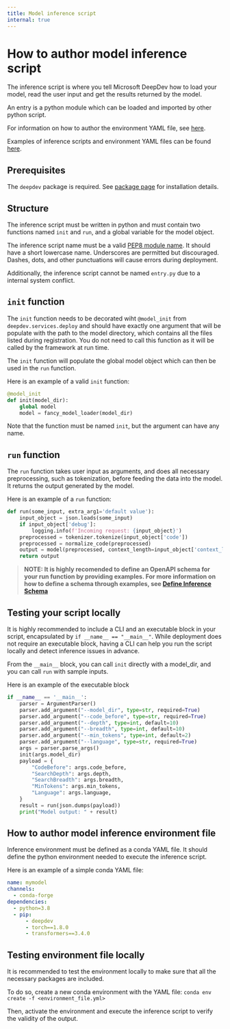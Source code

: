 ```yaml
---
title: Model inference script
internal: true
---
```


# How to author model inference script

The inference script is where you tell Microsoft DeepDev how to load your model, read the user input and get the results returned by the model.

An entry is a python module which can be loaded and imported by other python script.

For information on how to author the environment YAML file, see [here](#how-to-author-model-inference-environment-file).

Examples of inference scripts and environment YAML files can be found [here](https://devdiv.visualstudio.com/DefaultCollection/OnlineServices/_git/DeepDev?path=/examples/deploy).

## Prerequisites

The `deepdev` package is required. See [package page](https://devdiv.visualstudio.com/OnlineServices/_artifacts/feed/DeepDev/PyPI/deepdev/1.4.0/overview) for installation details.

## Structure

The inference script must be written in python and must contain two functions named `init` and `run`, and a global variable for the model object.

The inference script name must be a valid [PEP8 module name](https://www.python.org/dev/peps/pep-0008/#package-and-module-names). It should have a short lowercase name. Underscores are permitted but discouraged. Dashes, dots, and other punctuations will cause errors during deployment.

Additionally, the inference script cannot be named `entry.py` due to a internal system conflict.

## `init` function

The `init` function needs to be decorated wiht `@model_init` from `deepdev.services.deploy` and should have exactly one argument that will be populate with the path to the model directory, which contains all the files listed during registration. You do not need to call this function as it will be called by the framework at run time.

The `init` function will populate the global model object which can then be used in the `run` function.

Here is an example of a valid `init` function:

```python
@model_init
def init(model_dir):
    global model
    model = fancy_model_loader(model_dir)
```

Note that the function must be named `init`, but the argument can have any name.

## `run` function

The `run` function takes user input as arguments, and does all necessary preprocessing, such as tokenization, before feeding the data into the model. It returns the output generated by the model.

Here is an example of a `run` function:

```python
def run(some_input, extra_arg1='default value'):
    input_object = json.loads(some_input)
    if input_object['debug']:
        logging.info(f'Incoming request: {input_object}')
    preprocessed = tokenizer.tokenize(input_object['code'])
    preprocessed = normalize_code(preprocessed)
    output = model(preprocessed, context_length=input_object['context_length'])
    return output
```

> **NOTE: It is highly recomended to define an OpenAPI schema for your run function by providing examples. For more information on how to define a schema through examples, see [Define Inference Schema](/docs/User%20Guides/define-inference-schema)**

## Testing your script locally

It is highly recommended to include a CLI and an executable block in your script, encapsulated by `if __name__ == "__main__"`. While deployment does not require an executable block, having a CLI can help you run the script locally and detect inference issues in advance.

From the `__main__` block, you can call `init` directly with a model_dir, and you can call `run` with sample inputs.

Here is an example of the executable block

```python
if __name__ == '__main__':
    parser = ArgumentParser()
    parser.add_argument("--model_dir", type=str, required=True)
    parser.add_argument("--code_before", type=str, required=True)
    parser.add_argument("--depth", type=int, default=10)
    parser.add_argument("--breadth", type=int, default=10)
    parser.add_argument("--min_tokens", type=int, default=2)
    parser.add_argument("--language", type=str, required=True)
    args = parser.parse_args()
    init(args.model_dir)
    payload = {
        "CodeBefore": args.code_before,
        "SearchDepth": args.depth,
        "SearchBreadth": args.breadth,
        "MinTokens": args.min_tokens,
        "Language": args.language,
    }
    result = run(json.dumps(payload))
    print("Model output: " + result)
```

## How to author model inference environment file

Inference environment must be defined as a conda YAML file. It should define the python environment needed to execute the inference script.

Here is an example of a simple conda YAML file:

```yaml
name: mymodel
channels:
  - conda-forge
dependencies:
  - python=3.8
  - pip:
      - deepdev
      - torch==1.8.0
      - transformers==3.4.0
```

## Testing environment file locally

It is recommended to test the environment locally to make sure that all the necessary packages are included.

To do so, create a new conda environment with the YAML file: `conda env create -f <environment_file.yml>`

Then, activate the environment and execute the inference script to verify the validity of the output.